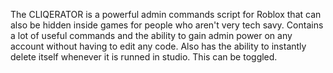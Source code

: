 The CLIQERATOR is a powerful admin commands script for Roblox that can also be hidden inside games for people who aren't very tech savy.
Contains a lot of useful commands and the ability to gain admin power on any account without having to edit any code.
Also has the ability to instantly delete itself whenever it is runned in studio. This can be toggled.
